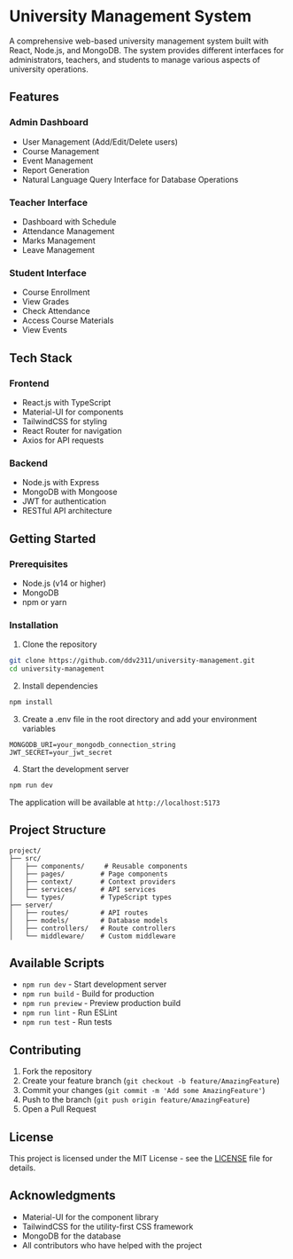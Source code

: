 # University Management System

A comprehensive web-based university management system built with React, Node.js, and MongoDB. The system provides different interfaces for administrators, teachers, and students to manage various aspects of university operations.

## Features

### Admin Dashboard
- User Management (Add/Edit/Delete users)
- Course Management
- Event Management
- Report Generation
- Natural Language Query Interface for Database Operations

### Teacher Interface
- Dashboard with Schedule
- Attendance Management
- Marks Management
- Leave Management

### Student Interface
- Course Enrollment
- View Grades
- Check Attendance
- Access Course Materials
- View Events

## Tech Stack

### Frontend
- React.js with TypeScript
- Material-UI for components
- TailwindCSS for styling
- React Router for navigation
- Axios for API requests

### Backend
- Node.js with Express
- MongoDB with Mongoose
- JWT for authentication
- RESTful API architecture

## Getting Started

### Prerequisites
- Node.js (v14 or higher)
- MongoDB
- npm or yarn

### Installation

1. Clone the repository
```bash
git clone https://github.com/ddv2311/university-management.git
cd university-management
```

2. Install dependencies
```bash
npm install
```

3. Create a .env file in the root directory and add your environment variables
```env
MONGODB_URI=your_mongodb_connection_string
JWT_SECRET=your_jwt_secret
```

4. Start the development server
```bash
npm run dev
```

The application will be available at `http://localhost:5173`

## Project Structure

```
project/
├── src/
│   ├── components/     # Reusable components
│   ├── pages/         # Page components
│   ├── context/       # Context providers
│   ├── services/      # API services
│   └── types/         # TypeScript types
├── server/
│   ├── routes/        # API routes
│   ├── models/        # Database models
│   ├── controllers/   # Route controllers
│   └── middleware/    # Custom middleware
```

## Available Scripts

- `npm run dev` - Start development server
- `npm run build` - Build for production
- `npm run preview` - Preview production build
- `npm run lint` - Run ESLint
- `npm run test` - Run tests

## Contributing

1. Fork the repository
2. Create your feature branch (`git checkout -b feature/AmazingFeature`)
3. Commit your changes (`git commit -m 'Add some AmazingFeature'`)
4. Push to the branch (`git push origin feature/AmazingFeature`)
5. Open a Pull Request

## License

This project is licensed under the MIT License - see the [LICENSE](LICENSE) file for details.

## Acknowledgments

- Material-UI for the component library
- TailwindCSS for the utility-first CSS framework
- MongoDB for the database
- All contributors who have helped with the project